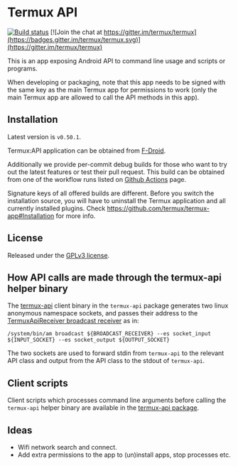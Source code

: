 # Termux API

[![Build status](https://github.com/termux/termux-api/workflows/Build/badge.svg)](https://github.com/termux/termux-api/actions)
[![Join the chat at https://gitter.im/termux/termux](https://badges.gitter.im/termux/termux.svg)](https://gitter.im/termux/termux)

This is an app exposing Android API to command line usage and scripts or programs.

When developing or packaging, note that this app needs to be signed with the same
key as the main Termux app for permissions to work (only the main Termux app are
allowed to call the API methods in this app).

## Installation

Latest version is `v0.50.1`.

Termux:API application can be obtained from [F-Droid](https://f-droid.org/en/packages/com.termux.api/).

Additionally we provide per-commit debug builds for those who want to try
out the latest features or test their pull request. This build can be obtained
from one of the workflow runs listed on [Github Actions](https://github.com/termux/termux-api/actions)
page.

Signature keys of all offered builds are different. Before you switch the
installation source, you will have to uninstall the Termux application and
all currently installed plugins. Check https://github.com/termux/termux-app#Installation for more info.

## License

Released under the [GPLv3 license](http://www.gnu.org/licenses/gpl-3.0.en.html).

## How API calls are made through the termux-api helper binary

The [termux-api](https://github.com/termux/termux-api-package/blob/master/termux-api.c)
client binary in the `termux-api` package generates two linux anonymous namespace
sockets, and passes their address to the [TermuxApiReceiver broadcast receiver](https://github.com/termux/termux-api/blob/master/app/src/main/java/com/termux/api/TermuxApiReceiver.java)
as in:

```
/system/bin/am broadcast ${BROADCAST_RECEIVER} --es socket_input ${INPUT_SOCKET} --es socket_output ${OUTPUT_SOCKET}
```

The two sockets are used to forward stdin from `termux-api` to the relevant API
class and output from the API class to the stdout of `termux-api`.

## Client scripts

Client scripts which processes command line arguments before calling the
`termux-api` helper binary are available in the [termux-api package](https://github.com/termux/termux-api-package).

## Ideas

- Wifi network search and connect.
- Add extra permissions to the app to (un)install apps, stop processes etc.
